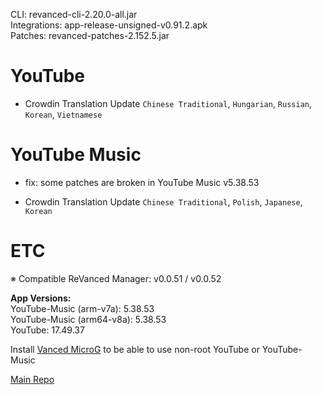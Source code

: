 CLI: revanced-cli-2.20.0-all.jar  
Integrations: app-release-unsigned-v0.91.2.apk  
Patches: revanced-patches-2.152.5.jar  

YouTube
==
- Crowdin Translation Update
`Chinese Traditional`, `Hungarian`, `Russian`, `Korean`, `Vietnamese`

YouTube Music
==
- fix: some patches are broken in YouTube Music v5.38.53

- Crowdin Translation Update
`Chinese Traditional`, `Polish`, `Japanese`, `Korean`

ETC
==
※ Compatible ReVanced Manager: v0.0.51 / v0.0.52

  
**App Versions:**  
YouTube-Music (arm-v7a): 5.38.53  
YouTube-Music (arm64-v8a): 5.38.53  
YouTube: 17.49.37  

Install [Vanced MicroG](https://github.com/inotia00/VancedMicroG/releases) to be able to use non-root YouTube or YouTube-Music  

[Main Repo](https://github.com/NoName-exe/revanced-extended)  
